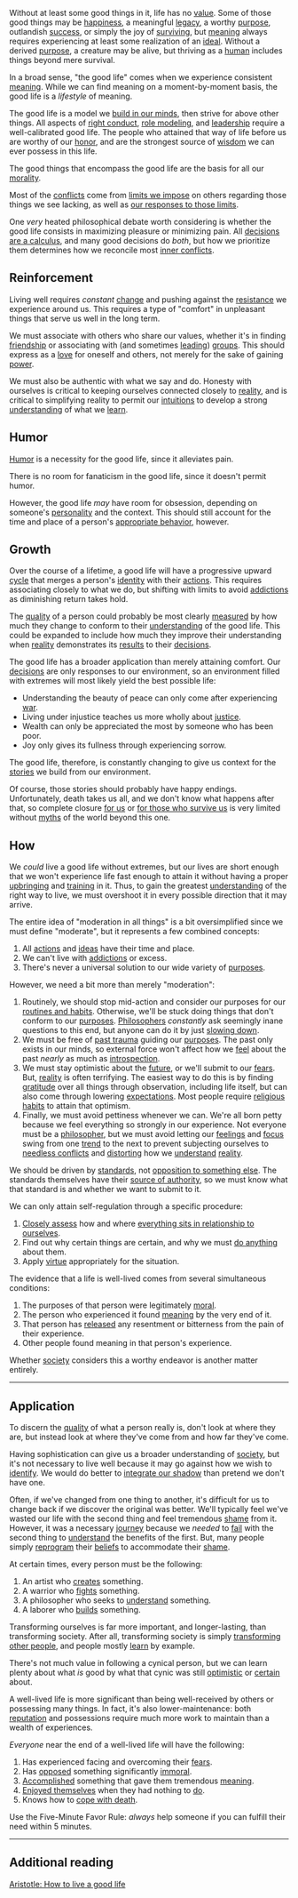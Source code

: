 
Without at least some good things in it, life has no [value](values-quality.md). Some of those good things may be [happiness](mind-feelings-happiness.md), a meaningful [legacy](legacy.md), a worthy [purpose](purpose.md), outlandish [success](success-1_why.md), or simply the joy of [surviving](hardship-disaster-1_short.md), but [meaning](meaning.md) always requires experiencing at least some realization of an [ideal](values.md). Without a derived [purpose](purpose.md), a creature may be alive, but thriving as a [human](humanity.md) includes things beyond mere survival.

In a broad sense, "the good life" comes when we experience consistent [meaning](meaning.md). While we can find meaning on a moment-by-moment basis, the good life is a *lifestyle* of meaning.

The good life is a model we [build in our minds](imagination.md), then strive for above other things. All aspects of [right conduct](morality.md), [role modeling](maturity.md), and [leadership](groups-large.md) require a well-calibrated good life. The people who attained that way of life before us are worthy of our [honor](image.md), and are the strongest source of [wisdom](understanding.md) we can ever possess in this life.

The good things that encompass the good life are the basis for all our [morality](morality.md).

Most of the [conflicts](people-conflicts.md) come from [limits we impose](power.md) on others regarding those things we see lacking, as well as [our responses to those limits](morality-justice.md).

One *very* heated philosophical debate worth considering is whether the good life consists in maximizing pleasure or minimizing pain. All [decisions are a calculus](decisions.md), and many good decisions do *both*, but how we prioritize them determines how we reconcile most [inner conflicts](conflicts-inner.md).

## Reinforcement

Living well requires *constant* [change](people-changes.md) and pushing against the [resistance](meaning.md) we experience around us. This requires a type of "comfort" in unpleasant things that serve us well in the long term.

We must associate with others who share our values, whether it's in finding [friendship](people-friends.md) or associating with (and sometimes [leading](groups-small.md)) [groups](groups-member.md). This should express as a [love](people-love.md) for oneself and others, not merely for the sake of gaining [power](power.md).

We must also be authentic with what we say and do. Honesty with ourselves is critical to keeping ourselves connected closely to [reality](reality.md), and is critical to simplifying reality to permit our [intuitions](mind-feelings.md) to develop a strong [understanding](understanding.md) of what we [learn](education.md).

## Humor

[Humor](humor.md) is a necessity for the good life, since it alleviates pain.

There is no room for fanaticism in the good life, since it doesn't permit humor.

However, the good life *may* have room for obsession, depending on someone's [personality](personality.md) and the context. This should still account for the time and place of a person's [appropriate behavior](people-rules.md), however.

## Growth

Over the course of a lifetime, a good life will have a progressive upward [cycle](trends.md) that merges a person's [identity](identity.md) with their [actions](results.md). This requires associating closely to what we do, but shifting with limits to avoid [addictions](addiction.md) as diminishing return takes hold.

The [quality](values-quality.md) of a person could probably be most clearly [measured](math.md) by how much they change to conform to their [understanding](understanding.md) of the good life. This could be expanded to include how much they improve their understanding when [reality](reality.md) demonstrates its [results](results.md) to their [decisions](decisions.md).

The good life has a broader application than merely attaining comfort. Our [decisions](decisions.md) are only responses to our environment, so an environment filled with extremes will most likely yield the best possible life:

- Understanding the beauty of peace can only come after experiencing [war](people-conflicts-war.md).
- Living under injustice teaches us more wholly about [justice](morality-justice.md).
- Wealth can only be appreciated the most by someone who has been poor.
- Joy only gives its fullness through experiencing sorrow.

The good life, therefore, is constantly changing to give us context for the [stories](stories.md) we build from our environment.

Of course, those stories should probably have happy endings. Unfortunately, death takes us all, and we don't know what happens after that, so complete closure [for us](religion.md) or [for those who survive us](legacy.md) is very limited without [myths](stories-myths.md) of the world beyond this one.

## How

We *could* live a good life without extremes, but our lives are short enough that we won't experience life fast enough to attain it without having a proper [upbringing](people-family.md) and [training](education.md) in it. Thus, to gain the greatest [understanding](understanding.md) of the right way to live, we must overshoot it in every possible direction that it may arrive.

The entire idea of "moderation in all things" is a bit oversimplified since we must define "moderate", but it represents a few combined concepts:

1. All [actions](results.md) and [ideas](values.md) have their time and place.
2. We can't live with [addictions](addiction.md) or excess.
3. There's never a universal solution to our wide variety of [purposes](purpose.md).

However, we need a bit more than merely "moderation":

1. Routinely, we should stop mid-action and consider our purposes for our [routines and habits](habits.md). Otherwise, we'll be stuck doing things that don't conform to our [purposes](purpose.md). [Philosophers](philosophy.md) *constantly* ask seemingly inane questions to this end, but anyone can do it by just [slowing down](awareness.md).
2. We must be free of [past trauma](hardship-ptsd.md) guiding our [purposes](purpose.md). The past only exists in our minds, so external force won't affect how we [feel](mind-feelings.md) about the past *nearly* as much as [introspection](awareness.md).
3. We must stay optimistic about the [future](imagination.md), or we'll submit to our [fears](mind-feelings-fear.md). But, [reality](reality.md) is often terrifying. The easiest way to do this is by finding [gratitude](mind-feelings-happiness-stress.md) over all things through observation, including life itself, but can also come through lowering [expectations](imagination.md). Most people require [religious habits](religion.md) to attain that optimism.
4. Finally, we must avoid pettiness whenever we can. We're all born petty because we feel everything so strongly in our experience. Not everyone must be a [philosopher](philosophy.md), but we must avoid letting our [feelings](mind-feelings.md) and [focus](purpose.md) swing from one [trend](trends.md) to the next to prevent subjecting ourselves to [needless conflicts](people-conflicts.md) and [distorting](image-distortion.md) how we [understand](understanding.md) [reality](reality.md).

We should be driven by [standards](values.md), not [opposition to something else](people-conflicts.md). The standards themselves have their [source of authority](power.md), so we must know what that standard is and whether we want to submit to it.

We can only attain self-regulation through a specific procedure:

1. [Closely assess](logic.md) how and where [everything sits in relationship to ourselves](https://gainedin.site/layers/).
2. Find out why certain things are certain, and why we must [do anything](purpose.md) about them.
3. Apply [virtue](morality.md) appropriately for the situation.

The evidence that a life is well-lived comes from several simultaneous conditions:

1. The purposes of that person were legitimately [moral](morality.md).
2. The person who experienced it found [meaning](meaning.md) by the very end of it.
3. That person has [released](mind-feelings-happiness.md) any resentment or bitterness from the pain of their experience.
4. Other people found meaning in that person's experience.

Whether [society](culture.md) considers this a worthy endeavor is another matter entirely.

* * * * *

## Application

To discern the [quality](values-quality.md) of what a person really is, don't look at where they are, but instead look at where they've come from and how far they've come.

Having sophistication can give us a broader understanding of [society](culture.md), but it's not necessary to live well because it may go against how we wish to [identify](identity.md). We would do better to [integrate our shadow](personality.md) than pretend we don't have one.

Often, if we've changed from one thing to another, it's difficult for us to change back if we discover the original was better. We'll typically feel we've wasted our life with the second thing and feel tremendous [shame](image.md) from it. However, it was a necessary [journey](maturity.md) because we *needed* to [fail](results.md) with the second thing to [understand](understanding.md) the benefits of the first. But, many people simply [reprogram](understanding.md) their [beliefs](understanding-certainty.md) to accommodate their [shame](image.md).

At certain times, every person must be the following:

1. An artist who [creates](mind-creativity.md) something.
2. A warrior who [fights](people-conflicts.md) something.
3. A philosopher who seeks to [understand](understanding.md) something.
4. A laborer who [builds](creations.md) something.

Transforming ourselves is far more important, and longer-lasting, than transforming society. After all, transforming society is simply [transforming other people](influence.md), and people mostly [learn](education.md) by example.

There's not much value in following a cynical person, but we can learn plenty about what *is* good by what that cynic was still [optimistic](trust.md) or [certain](understanding-certainty.md) about.

A well-lived life is more significant than being well-received by others or possessing many things. In fact, it's also lower-maintenance: both [reputation](image.md) and possessions require much more work to maintain than a wealth of experiences.

*Everyone* near the end of a well-lived life will have the following:

1. Has experienced facing and overcoming their [fears](mind-feelings-fear.md).
2. Has [opposed](people-conflicts.md) something significantly [immoral](morality.md).
3. [Accomplished](success-1_why.md) something that gave them tremendous [meaning](meaning.md).
4. [Enjoyed themselves](fun.md) when they had nothing to [do](purpose.md).
5. Knows how to [cope with death](hardship-death.md).

Use the Five-Minute Favor Rule: *always* help someone if you can fulfill their need within 5 minutes.

* * * * *

## Additional reading

[Aristotle: How to live a good life](https://ralphammer.com/aristotle-how-to-live-a-good-life/)
